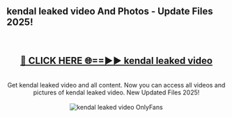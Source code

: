 <h2>kendal leaked video And Photos - Update Files 2025!</h2>
<br>
<div align="center">
<h2><a href="https://linkcuts.com/hfmhzwbr" rel="nofollow">🔴 CLICK HERE 🌐==►► kendal leaked video</a></h2>
<br>
Get kendal leaked video and all content. Now you can access all videos and pictures of kendal leaked video. New Updated Files 2025!
<br>
<br>
<a href="https://linkcuts.com/hfmhzwbr" rel="nofollow" data-target="animated-image.originalLink"><img src="https://i.ibb.co.com/WyWwxjT/player-gif2.gif" alt="kendal leaked video OnlyFans" style="max-width: 100%; display: inline-block;" data-target="animated-image.originalImage"></a>
</div>
<br>